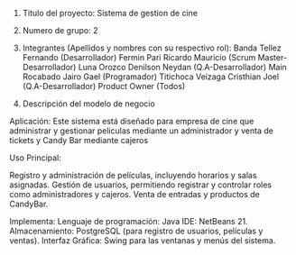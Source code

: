 1. Titulo del proyecto: Sistema de gestion de cine
2. Numero de grupo: 2
3. Integrantes (Apellidos y nombres con su respectivo rol):
Banda Tellez Fernando   (Desarrollador)
Fermin Pari Ricardo Mauricio (Scrum Master-Desarrollador)
Luna Orozco Denilson Neydan (Q.A-Desarrollador)
Main Rocabado Jairo Gael (Programador)
Titichoca Veizaga Cristhian Joel (Q.A-Desarrollador)
Product Owner (Todos)

5. Descripción del modelo de negocio 

Aplicación:
Este sistema está diseñado para empresa de cine que administrar y gestionar peliculas mediante un administrador y venta de tickets y Candy Bar mediante cajeros

Uso Principal:

Registro y administración de películas, incluyendo horarios y salas asignadas.
Gestión de usuarios, permitiendo registrar y controlar roles como administradores y cajeros.
Venta de entradas y productos de CandyBar.

Implementa: 
Lenguaje de programación: Java 
IDE: NetBeans 21.
Almacenamiento: PostgreSQL (para registro de usuarios, películas y ventas).
Interfaz Gráfica: Swing para las ventanas y menús del sistema.
